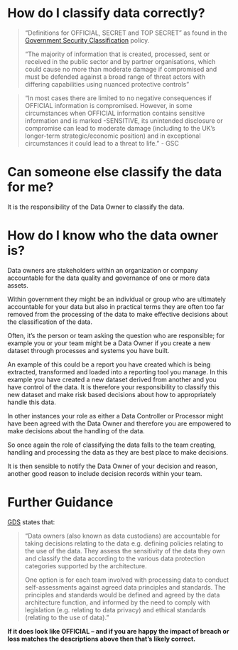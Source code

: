 # How do I classify data correctly?

> “Definitions for OFFICIAL, SECRET
> and TOP SECRET” as found in the [Government Security Classification](https://assets.publishing.service.gov.uk/government/uploads/system/uploads/attachment_data/file/1166145/Government_Security_Classifications_Policy_June_2023.pdf) policy.
> 
> “The majority of information that is created, processed, sent or received in the
> public sector and by partner organisations, which could cause no more than
> moderate damage if compromised and must be defended against a broad range
> of threat actors with differing capabilities using nuanced protective controls”

> “In most cases there are limited to no negative consequences if OFFICIAL information is compromised. However, in some circumstances when OFFICIAL information contains sensitive information and is marked -SENSITIVE, its unintended disclosure or compromise can lead to moderate damage (including to the UK’s longer-term strategic/economic position) and in exceptional circumstances it could lead to a threat to life.” - GSC

# Can someone else classify the data for me?
It is the responsibility of the Data Owner to classify the data.

# How do I know who the data owner is?
Data owners are stakeholders within an organization or company accountable for the data quality and governance of one or more data assets.

Within government they might be an individual or group who are ultimately accountable for your data but also in practical terms they are often too far removed from the processing of the data to make effective decisions about the classification of the data.

Often, it’s the person or team asking the question who are responsible; for example you or your team might be a Data Owner if you create a new dataset through processes and systems you have built.

An example of this could be a report you have created which is being extracted, transformed and loaded into a reporting tool you manage. In this example you have created a new dataset derived from  another and you have control of the data. It is therefore your responsibility to classify this new dataset and make risk based decisions about how to appropriately handle this data.

In other instances your role as either a Data Controller or Processor might have been agreed with the Data Owner and therefore you are empowered to make decisions about the handling of the data.

So once again the role of classifying the data falls to the team creating, handling and processing the data as they are best place to make decisions.

It is then sensible to notify the Data Owner of your decision and reason, another good reason to include decision records within your team.

# Further Guidance
[GDS](https://dataarchitecture.blog.gov.uk/2018/06/29/data-governance/) states that:

> “Data owners (also known as data custodians) are accountable for taking decisions relating to the data e.g. defining policies relating to the use of the data. They assess the sensitivity of the data they own and classify the data according to the various data protection categories supported by the architecture.
> 
> One option is for each team involved with processing data to conduct self-assessments against agreed data principles and standards. The principles and standards would be defined and agreed by the data architecture function, and informed by the need to comply with legislation (e.g. relating to data privacy) and ethical standards (relating to the use of data).”

**If it does look like OFFICIAL – and if you are happy the impact of breach or loss matches the descriptions above then that’s likely correct.**
